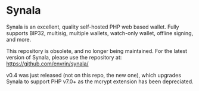 Synala
==============

Synala is an excellent, quality self-hosted PHP web based wallet.  Fully supports BIP32, multisig, multiple wallets, watch-only wallet, offline signing, and more.

This repository is obsolete, and no longer being maintained.  For the latest version of Synala, please use the repository at:  https://github.com/envrin/synala/

v0.4 was just released (not on this repo, the new one), which upgrades Synala to support PHP v7.0+ as the mcrypt extension has been depreciated.

